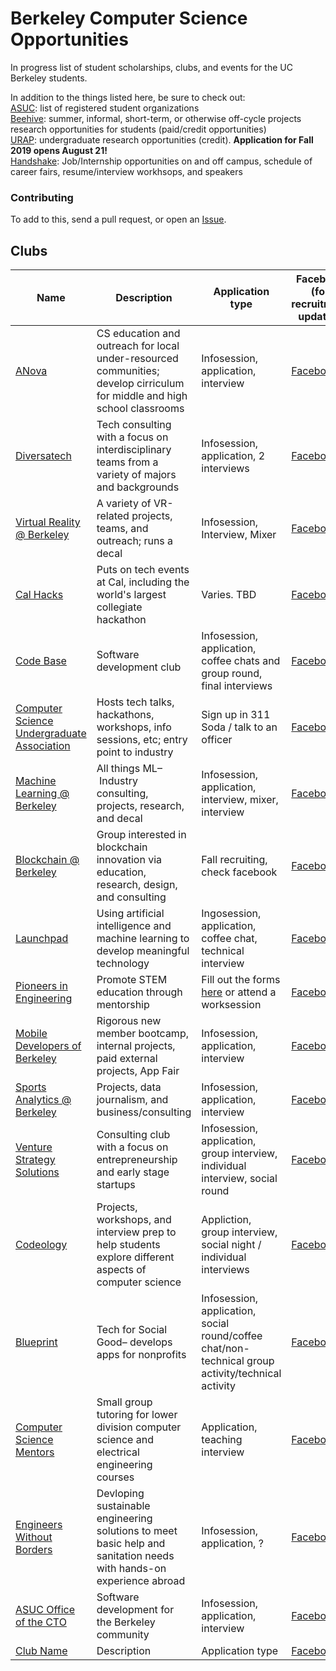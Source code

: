 # Berkeley Computer Science Opportunities
In progress list of student scholarships, clubs, and events for the UC Berkeley students. 

In addition to the things listed here, be sure to check out:<br>
[ASUC](https://www.berkeley.edu/campus-life/student-organizations): list of registered student organizations <br>
[Beehive](http://beehive.berkeley.edu/jobs/search?page=2): summer, informal, short-term, or otherwise off-cycle projects research opportunities for students (paid/credit opportunities) <br>
[URAP](https://urapprojects.berkeley.edu/projects/list.php?category=open): undergraduate research opportunities (credit). **Application for Fall 2019 opens August 21!** <br>
[Handshake](https://berkeley.joinhandshake.com/): Job/Internship opportunities on and off campus, schedule of career fairs, resume/interview workhsops, and speakers

### Contributing

To add to this, send a pull request, or open an
[Issue](https://github.com/rubywerman/berkeley_cs_opportunities/issues).

## Clubs

| Name | Description | Application type | Facebook (for recruitment updates) |
| --- | --- | --- | --- | 
| [ANova](https://www.berkeleyanova.org/) | CS education and outreach for local under-resourced communities; develop cirriculum for middle and high school classrooms | Infosession, application, interview | [Facebook](https://www.facebook.com/BerkeleyANova/) |
| [Diversatech](http://diversatech.org/index.html) | Tech consulting with a focus on interdisciplinary teams from a variety of majors and backgrounds | Infosession, application, 2 interviews | [Facebook](https://www.facebook.com/diversatechberkeley/) | 
| [Virtual Reality @ Berkeley](https://vr.berkeley.edu/about.html) | A variety of VR-related projects, teams, and outreach; runs a decal| Infosession, Interview, Mixer | [Facebook](https://www.facebook.com/vratberkeley/) |
| [Cal Hacks](https://calhacks.io/) | Puts on tech events at Cal, including the world's largest collegiate hackathon| Varies. TBD | [Facebook](https://www.facebook.com/CalHacks/) |
| [Code Base](https://codebase.berkeley.edu/) | Software development club | Infosession, application, coffee chats and group round, final interviews | [Facebook](https://www.facebook.com/berkeleycodebase/) |
| [Computer Science Undergraduate Association](https://www.csua.berkeley.edu/) | Hosts tech talks, hackathons, workshops, info sessions, etc; entry point to industry | Sign up in 311 Soda / talk to an officer | [Facebook](https://www.facebook.com/csua/) |
| [Machine Learning @ Berkeley](https://ml.berkeley.edu/) | All things ML– Industry consulting, projects, research, and decal | Infosession, application, interview, mixer, interview | [Facebook](https://www.facebook.com/berkeleyml/) |
| [Blockchain @ Berkeley](https://blockchain.berkeley.edu/) | Group interested in blockchain innovation via education, research, design, and consulting | Fall recruiting, check facebook | [Facebook](https://www.facebook.com/BlockchainatBerkeley/?__tn__=%2Cd%2CP-R&eid=ARC-0TLJ2wnZWMXqd30hYPSqJ28eT7QpcXPMXi2EP45jd5yB484nzAGH9_Z9rMjA2tOry_e32FKEtiuJ) |
| [Launchpad](http://callaunchpad.org/#/) | Using artificial intelligence and machine learning to develop meaningful technology | Ingosession, application, coffee chat, technical interview | [Facebook](https://www.facebook.com/callaunchpad/) |
| [Pioneers in Engineering](https://pioneers.berkeley.edu/about/) | Promote STEM education through mentorship | Fill out the forms [here](https://pioneers.berkeley.edu/get-involved/) or attend a worksession | [Facebook](https://www.facebook.com/pierobotics/?__tn__=%2Cd%2CP-R&eid=ARA794dpNYcdnrQSevEsibR1kr94RD7jF39KQg8vuvW1Vc_lFcQ99x3emD9eabC8nciOU6Yz308FfKNA) |
| [Mobile Developers of Berkeley](https://mdb.dev/) | Rigorous new member bootcamp, internal projects, paid external projects, App Fair | Infosession, application, interview | [Facebook](https://www.facebook.com/mobiledevsberkeley/) |
| [Sports Analytics @ Berkeley](https://sportsanalytics.berkeley.edu/about-us.html) | Projects, data journalism, and business/consulting | Infosession, application, interview | [Facebook](https://www.facebook.com/SportsAnalyticsBerkeley/) |
| [Venture Strategy Solutions](http://www.berkeleyvss.com/) | Consulting club with a focus on entrepreneurship and early stage startups | Infosession, application, group interview, individual interview, social round | [Facebook](https://www.facebook.com/groups/venturestrategysolutions/) |
| [Codeology](https://www.codeology.club/) | Projects, workshops, and interview prep to help students explore different aspects of computer science | Appliction, group interview, social night / individual interviews | [Facebook](https://www.facebook.com/berkeleycodeology/) |
| [Blueprint](https://calblueprint.org/) | Tech for Social Good– develops apps for nonprofits | Infosession, application, social round/coffee chat/non-technical group activity/technical activity | [Facebook](https://www.facebook.com/CalBlueprint/) |
| [Computer Science Mentors](https://csmberkeley.github.io/#/) | Small group tutoring for lower division computer science and electrical engineering courses | Application, teaching interview | [Facebook](https://www.facebook.com/BerkeleyCSM/?__tn__=%2Cd%3C-R&eid=ARCGMtUKSBzt66ySBQb0_N5qE_tJzHmJE2m_RVbTOALFCopLKwsNxKgcBHJEEg0cNKe79oLABojo_RYR) |
| [Engineers Without Borders](https://ewb.berkeley.edu/) | Devloping sustainable engineering solutions to meet basic help and sanitation needs with hands-on experience abroad| Infosession, application, ? | [Facebook](https://www.facebook.com/EWB.UCB/) |
| [ASUC Office of the CTO](http://asucocto.org/about/) | Software development for the Berkeley community | Infosession, application, interview | [Facebook](https://www.facebook.com/asucocto/) |
| [Club Name](https://potato.io/) | Description | Application type | [Facebook](https://potato.io/) |
